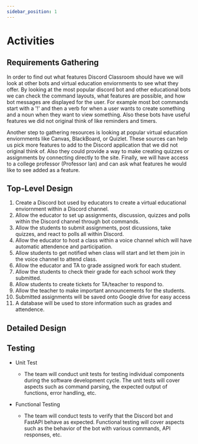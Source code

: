 ```yaml
---
sidebar_position: 1
---
```


# Activities

## Requirements Gathering

In order to find out what features Discord Classroom should have we will look at other bots and virtual education enviornments to see what they offer. By looking at the most popular discord bot and other educational bots we can check the command layouts, what features are possible, and how bot messages are displayed for the user. For example most bot commands start with a '!' and then a verb for when a user wants to create something and a noun when they want to view something. Also these bots have useful features we did not original think of like reminders and timers. 

Another step to gathering resources is looking at popular virtual education enviornments like Canvas, BlackBoard, or Quizlet. These sources can help us pick more features to add to the Discord application that we did not original think of. Also they could provide a way to make creating quizzes or assignments by connecting directly to the site. Finally, we will have access to a college professor (Professor Ian) and can ask what features he would like to see added as a feature.
## Top-Level Design

1. Create a Discord bot used by educators to create a virtual educational enviornment within a Discord channel.
2. Allow the educator to set up assignments, discussion, quizzes and polls within the Discord channel through bot commands.
3. Allow the students to submit assignments, post dicussions, take quizzes, and react to polls all within Discord.
4. Allow the educator to host a class within a voice channel which will have automatic attendence and participation.
5. Allow students to get notified when class will start and let them join in the voice channel to attend class.
6. Allow the educator and TA to grade assigned work for each student.
7. Allow the students to check their grade for each school work they submitted.
8. Allow students to create tickets for TA/teacher to respond to.
9. Allow the teacher to make important announcements for the students.
10. Submitted assignments will be saved onto Google drive for easy access 
11. A database will be used to store information such as grades and attendence. 

## Detailed Design

## Testing
- Unit Test
  - The team will conduct unit tests for testing individual components during the software development cycle. The unit tests will cover aspects such as command parsing, the expected output of functions, error handling, etc.


- Functional Testing
  - The team will conduct tests to verify that the Discord bot and FastAPI behave as expected. Functional testing will cover aspects such as the behavior of the bot with various commands, API responses, etc.

 
